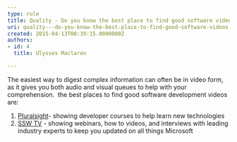 ```yaml
---
type: rule
title: Quality - Do you know the best place to find good software videos?
uri: quality---do-you-know-the-best-place-to-find-good-software-videos
created: 2015-04-13T00:39:15.0000000Z
authors:
- id: 4
  title: Ulysses Maclaren

---
```


 ​​The easiest way to digest complex information can often be in video form, as it gives you both audio and visual queues to help with your comprehension. 
the best places to find good software development videos are:
 
1. ​[Pluralsight](http&#58;//www.pluralsight.com/)- showing developer courses to help learn new technologies​
2. [SSW TV](http&#58;//tv.ssw.com.au/) - showing webinars, ​how to videos, and interviews with leading industry​ experts to keep you updated on all things Microsoft





